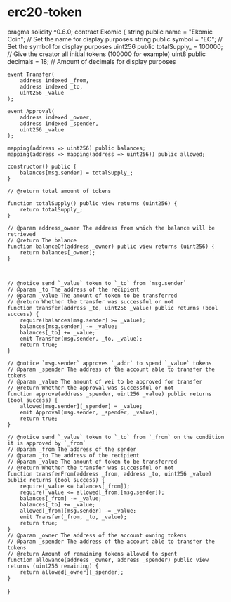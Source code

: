 # erc20-token
pragma solidity ^0.6.0;
contract Ekomic {
    string  public name = "Ekomic Coin";                      // Set the name for display purposes
    string  public symbol = "EC";                             // Set the symbol for display purposes
    uint256 public totalSupply_ = 100000;    // Give the creator all initial tokens (100000 for example)
    uint8   public decimals = 18;                               // Amount of decimals for display purposes

    event Transfer(
        address indexed _from,
        address indexed _to,
        uint256 _value
    );

    event Approval(
        address indexed _owner,
        address indexed _spender,
        uint256 _value
    );

    mapping(address => uint256) public balances;
    mapping(address => mapping(address => uint256)) public allowed;

    constructor() public {
        balances[msg.sender] = totalSupply_;
    }
    
    // @return total amount of tokens
    
    function totalSupply() public view returns (uint256) {
        return totalSupply_;
    }
    
    // @param address_owner The address from which the balance will be retrieved
    // @return The balance
    function balanceOf(address _owner) public view returns (uint256) {
        return balances[_owner];
    }
    
    
    
    // @notice send `_value` token to `_to` from `msg.sender`
    // @param _to The address of the recipient
    // @param _value The amount of token to be transferred
    // @return Whether the transfer was successful or not
    function transfer(address _to, uint256 _value) public returns (bool success) {
        require(balances[msg.sender] >= _value);
        balances[msg.sender] -= _value;
        balances[_to] += _value;
        emit Transfer(msg.sender, _to, _value);
        return true;
    }
    
    // @notice `msg.sender` approves `_addr` to spend `_value` tokens
    // @param _spender The address of the account able to transfer the tokens
    // @param _value The amount of wei to be approved for transfer
    // @return Whether the approval was successful or not
    function approve(address _spender, uint256 _value) public returns (bool success) {
        allowed[msg.sender][_spender] = _value;
        emit Approval(msg.sender, _spender, _value);
        return true;
    }
    
    // @notice send `_value` token to `_to` from `_from` on the condition it is approved by `_from`
    // @param _from The address of the sender
    // @param _to The address of the recipient
    // @param _value The amount of token to be transferred
    // @return Whether the transfer was successful or not
    function transferFrom(address _from, address _to, uint256 _value) public returns (bool success) {
        require(_value <= balances[_from]);
        require(_value <= allowed[_from][msg.sender]);
        balances[_from] -= _value;
        balances[_to] += _value;
        allowed[_from][msg.sender] -= _value;
        emit Transfer(_from, _to, _value);
        return true;
    }
    // @param _owner The address of the account owning tokens
    // @param _spender The address of the account able to transfer the tokens
    // @return Amount of remaining tokens allowed to spent
    function allowance(address _owner, address _spender) public view returns (uint256 remaining) {
        return allowed[_owner][_spender];
    }
}
